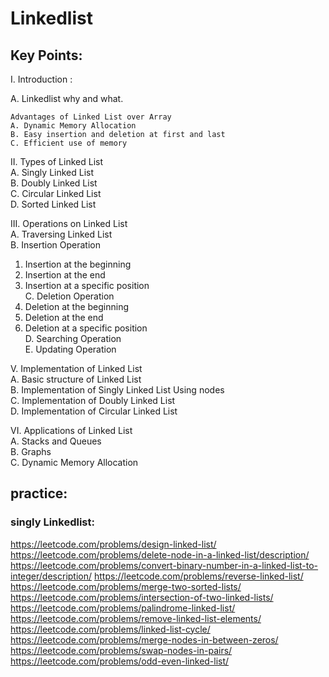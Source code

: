 
# Linkedlist

## Key Points:
I. Introduction :

A. Linkedlist why and what. 

	Advantages of Linked List over Array  
	A. Dynamic Memory Allocation  
	B. Easy insertion and deletion at first and last 
	C. Efficient use of memory  


II. Types of Linked List  
A. Singly Linked List  
B. Doubly Linked List  
C. Circular Linked List  
D. Sorted Linked List

III. Operations on Linked List  
A. Traversing Linked List  
B. Insertion Operation  
1. Insertion at the beginning  
2. Insertion at the end  
3. Insertion at a specific position  
C. Deletion Operation  
1. Deletion at the beginning  
2. Deletion at the end  
3. Deletion at a specific position  
D. Searching Operation  
E. Updating Operation



V. Implementation of Linked List  
A. Basic structure of Linked List  
B. Implementation of Singly Linked List  Using nodes  
C. Implementation of Doubly Linked List  
D. Implementation of Circular Linked List

VI. Applications of Linked List  
A. Stacks and Queues  
B. Graphs  
C. Dynamic Memory Allocation





## practice:

### singly Linkedlist:
https://leetcode.com/problems/design-linked-list/
https://leetcode.com/problems/delete-node-in-a-linked-list/description/
https://leetcode.com/problems/convert-binary-number-in-a-linked-list-to-integer/description/
https://leetcode.com/problems/reverse-linked-list/
https://leetcode.com/problems/merge-two-sorted-lists/
https://leetcode.com/problems/intersection-of-two-linked-lists/
https://leetcode.com/problems/palindrome-linked-list/
https://leetcode.com/problems/remove-linked-list-elements/
https://leetcode.com/problems/linked-list-cycle/
https://leetcode.com/problems/merge-nodes-in-between-zeros/
https://leetcode.com/problems/swap-nodes-in-pairs/
https://leetcode.com/problems/odd-even-linked-list/